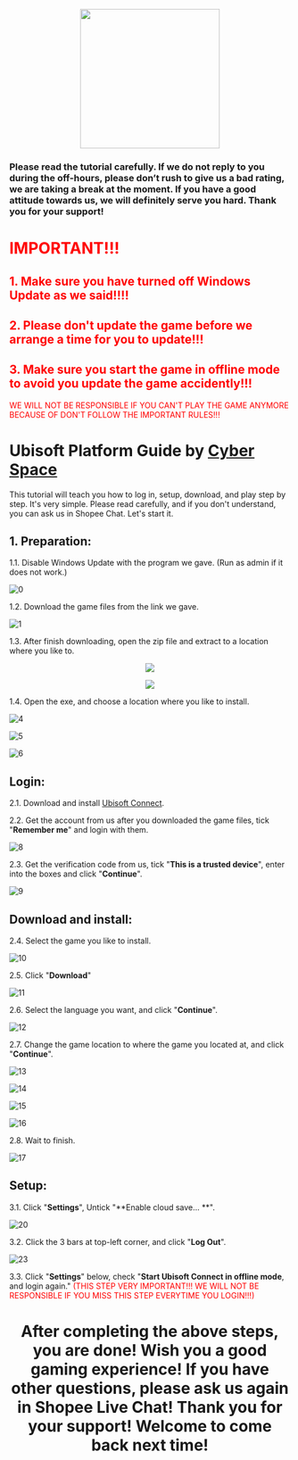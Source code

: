 <p align="center">
<img src="https://user-images.githubusercontent.com/91774682/135708227-fefb44fa-ae60-4d5b-8cdf-a68d30176e66.png" width="250" height="250">
</p>

### Please read the tutorial carefully. If we do not reply to you during the off-hours, please don’t rush to give us a bad rating, we are taking a break at the moment. If you have a good attitude towards us, we will definitely serve you hard. Thank you for your support!
 
 
# <span style="color: red;">IMPORTANT!!!</span>
## <span style="color: red;">1. Make sure you have turned off Windows Update as we said!!!!</span>
## <span style="color: red;">2. Please don't update the game before we arrange a time for you to update!!!
## <span style="color: red;">3. Make sure you start the game in offline mode to avoid you update the game accidently!!!</span>
  
<span style="color: red;">WE WILL NOT BE RESPONSIBLE IF YOU CAN'T PLAY THE GAME ANYMORE BECAUSE OF DON'T FOLLOW THE IMPORTANT RULES!!! </span>

# Ubisoft Platform Guide by [Cyber Space](https://shopee.com.my/cyberspace1902)
This tutorial will teach you how to log in, setup, download, and play step by step. It's very simple. Please read carefully, and if you don't understand, you can ask us in Shopee Chat. Let's start it.

## 1. Preparation: 
1.1. Disable Windows Update with the program we gave. (Run as admin if it does not work.)

![0](https://user-images.githubusercontent.com/91774682/136052890-bc2c4922-56f2-4c3e-acad-333cd9d764eb.jpg)

1.2. Download the game files from the link we gave.

![1](https://user-images.githubusercontent.com/91774682/136052997-3e5f2959-a756-4929-9bd0-6dc2c61ec75b.jpg)

1.3. After finish downloading, open the zip file and extract to a location where you like to.
<p align="center">
<kbd>
  <img src="https://user-images.githubusercontent.com/91774682/136053318-f6dee91c-d7a7-49bd-9451-2a1766924410.jpg">
</kbd>
 </p>
 
 <p align="center">
<kbd>
  <img src="https://user-images.githubusercontent.com/91774682/136053311-a0b6bd98-77c3-47b3-a1b4-771fcb407300.jpg">
</kbd>
 </p>
 
1.4. Open the exe, and choose a location where you like to install.

![4](https://user-images.githubusercontent.com/91774682/136053514-e20ca276-32c3-4c8f-94c2-008960895021.jpg)

![5](https://user-images.githubusercontent.com/91774682/136053560-a97b9576-cbbb-42de-af78-3955c0e7f5b6.jpg)

![6](https://user-images.githubusercontent.com/91774682/136053591-23be3ce6-6669-469d-990d-369c3f98f983.jpg)

## Login: 

2.1. Download and install [Ubisoft Connect](https://ubi.li/4vxt9).

2.2. Get the account from us after you downloaded the game files, tick "**Remember me**" and login with them.

![8](https://user-images.githubusercontent.com/91774682/136053934-51f379c8-ab44-4499-9c5d-b20f544f5099.jpg)

2.3. Get the verification code from us, tick "**This is a trusted device**", enter into the boxes and click "**Continue**".

![9](https://user-images.githubusercontent.com/91774682/136054439-05405167-d25a-49ba-a24d-67097eabd818.jpg)

## Download and install: 

2.4. Select the game you like to install.

![10](https://user-images.githubusercontent.com/91774682/136054601-281129d6-0a4f-4d4f-91ce-cc30bf1b861d.jpg)

2.5. Click "**Download**"

![11](https://user-images.githubusercontent.com/91774682/136056535-ade34cc5-011b-415f-8611-0746f528abe3.jpg)

2.6. Select the language you want, and click "**Continue**".

![12](https://user-images.githubusercontent.com/91774682/136056690-2abf15d3-2177-489a-a56a-5c4a25780767.jpg)

2.7. Change the game location to where the game you located at, and click "**Continue**".

![13](https://user-images.githubusercontent.com/91774682/136056941-f5ac543a-2cd0-438d-871d-f12846aa8f5f.jpg)

![14](https://user-images.githubusercontent.com/91774682/136056945-9298fea8-816e-4fae-9079-4ff0a8276967.jpg)

![15](https://user-images.githubusercontent.com/91774682/136056936-7ff3c4be-fcf5-4c19-bc04-f490897d8fd0.jpg)

![16](https://user-images.githubusercontent.com/91774682/136057008-d15126c3-2300-4c5b-82ba-599ece0f66d5.jpg)

2.8. Wait to finish.

![17](https://user-images.githubusercontent.com/91774682/136057112-3ff1f3a1-6a8c-479e-a99e-12e2580e602a.jpg)

## Setup: 

3.1. Click "**Settings**", Untick "**Enable cloud save... **".

![20](https://user-images.githubusercontent.com/91774682/136060097-7a5f2f5c-9fac-4445-aaba-56cd31b3a4dd.jpg)

3.2. Click the 3 bars at top-left corner, and click "**Log Out**".

![23](https://user-images.githubusercontent.com/91774682/136060515-c96b1d69-c62f-43f4-8e89-a2abe997f818.jpg)

3.3. Click "**Settings**" below, check "**Start Ubisoft Connect in offline mode**, and login again." <span style="color: red;">(THIS STEP VERY IMPORTANT!!! WE WILL NOT BE RESPONSIBLE IF YOU MISS THIS STEP EVERYTIME YOU LOGIN!!!)</span>


<h2></h2>

<center> <h1>After completing the above steps, you are done! Wish you a good gaming experience! If you have other questions, please ask us again in Shopee Live Chat! Thank you for your support! Welcome to come back next time!</h1> </center>





